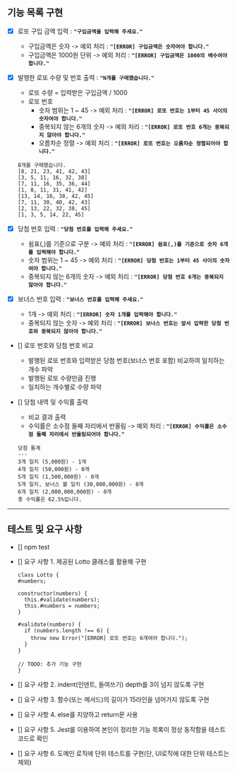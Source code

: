 ## 기능 목록 구현

- [x] 로또 구입 금액 입력 : **`"구입금액을 입력해 주세요."`**

  - 구입금액은 숫자 -> 예외 처리 : **`"[ERROR] 구입금액은 숫자여야 합니다."`**
  - 구입금액은 1000원 단위 -> 예외 처리 : **`"[ERROR] 구입금액은 1000의 배수여야 합니다."`**

- [x] 발행한 로또 수량 및 번호 출력 : **`"N개를 구매했습니다."`**

  - 로또 수량 = 입력받은 구입금액 / 1000
  - 로또 번호
    - 숫자 범위는 1 ~ 45 -> 예외 처리 : **`"[ERROR] 로또 번호는 1부터 45 사이의 숫자여야 합니다."`**
    - 중복되지 않는 6개의 숫자 -> 예외 처리 : **`"[ERROR] 로또 번호 6개는 중복되지 않아야 합니다."`**
    - 오름차순 정렬 -> 예외 처리 : **`"[ERROR] 로또 번호는 오름차순 정렬되어야 합니다."`**

  ```
  8개를 구매했습니다.
  [8, 21, 23, 41, 42, 43]
  [3, 5, 11, 16, 32, 38]
  [7, 11, 16, 35, 36, 44]
  [1, 8, 11, 31, 41, 42]
  [13, 14, 16, 38, 42, 45]
  [7, 11, 30, 40, 42, 43]
  [2, 13, 22, 32, 38, 45]
  [1, 3, 5, 14, 22, 45]
  ```

- [x] 당첨 번호 입력 : **`"당첨 번호를 입력해 주세요."`**

  - 쉼표(,)를 기준으로 구분 -> 예외 처리 : **`"[ERROR] 쉼표(,)를 기준으로 숫자 6개를 입력해야 합니다."`**
  - 숫자 범위는 1 ~ 45 -> 예외 처리 : **`"[ERROR] 당첨 번호는 1부터 45 사이의 숫자여야 합니다."`**
  - 중복되지 않는 6개의 숫자 -> 예외 처리 : **`"[ERROR] 당첨 번호 6개는 중복되지 않아야 합니다."`**

- [x] 보너스 번호 입력 : **`"보너스 번호를 입력해 주세요."`**

  - 1개 -> 예외 처리 : **`"[ERROR] 숫자 1개를 입력해야 합니다."`**
  - 중복되지 않는 숫자 -> 예외 처리 : **`"[ERROR] 보너스 번호는 앞서 입력한 당첨 번호와 중복되지 않아야 합니다."`**

- [] 로또 번호와 당첨 번호 비교

  - 발행된 로또 번호와 입력받은 당첨 번호(보너스 번호 포함) 비교하여 일치하는 개수 파악
  - 발행된 로또 수량만큼 진행
  - 일치하는 개수별로 수량 파악

- [] 당첨 내역 및 수익률 출력
  - 비교 결과 출력
  - 수익률은 소수점 둘째 자리에서 반올림 -> 예외 처리 : **`"[ERROR] 수익률은 소수점 둘째 자리에서 반올림되어야 합니다."`**
  ```
  당첨 통계
  ---
  3개 일치 (5,000원) - 1개
  4개 일치 (50,000원) - 0개
  5개 일치 (1,500,000원) - 0개
  5개 일치, 보너스 볼 일치 (30,000,000원) - 0개
  6개 일치 (2,000,000,000원) - 0개
  총 수익률은 62.5%입니다.
  ```

---

## 테스트 및 요구 사항

- [] npm test
- [] 요구 사항 1. 제공된 Lotto 클래스를 활용해 구현

  ```
  class Lotto {
  #numbers;

  constructor(numbers) {
    this.#validate(numbers);
    this.#numbers = numbers;
  }

  #validate(numbers) {
    if (numbers.length !== 6) {
      throw new Error("[ERROR] 로또 번호는 6개여야 합니다.");
    }
  }

  // TODO: 추가 기능 구현
  }
  ```

- [] 요구 사항 2. indent(인덴트, 들여쓰기) depth를 3이 넘지 않도록 구현
- [] 요구 사항 3. 함수(또는 메서드)의 길이가 15라인을 넘어가지 않도록 구현
- [] 요구 사항 4. else를 지양하고 return문 사용
- [] 요구 사항 5. Jest를 이용하여 본인이 정리한 기능 목록이 정상 동작함을 테스트 코드로 확인
- [] 요구 사항 6. 도메인 로직에 단위 테스트를 구현(단, UI로직에 대한 단위 테스트는 제외)
